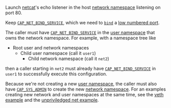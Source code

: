 Launch [netcat][]'s echo listener in the host [network
namespace][namespaces.7] listening on port 80.

Keep [`CAP_NET_BIND_SERVICE`][capabilities.7], which we need to
[`bind`][bind.2] a [low numbered port][services.5].

The caller must have [`CAP_NET_BIND_SERVICE`][capabilities.7] in the
[user namespace][user_namespaces.7] that owns the network namespace.
For example, with a namespace tree like

* Root user and network namespaces
  * Child user namespace (call it `user1`)
    * Child network namespace (call it `net2`)

then a caller starting in `net2` must already have
[`CAP_NET_BIND_SERVICE`][capabilities.7] in `user1` to successfully
execute this configuration.

Because we're not creating a new [user namespace][user_namespaces.7],
the caller must also have [`CAP_SYS_ADMIN`][capabilities.7] to create
the new [network namespace][namespaces.7].  For an examples creating
new network and user namespaces at the same time, see the [veth
example](../net-veth-root) and the [unpriviledged net
example](../net-new).

[netcat]: http://nc110.sourceforge.net/

[bind.2]: http://man7.org/linux/man-pages/man2/bind.2.html
[services.5]: http://man7.org/linux/man-pages/man5/services.5.html
[capabilities.7]: http://man7.org/linux/man-pages/man7/capabilities.7.html
[namespaces.7]: http://man7.org/linux/man-pages/man7/namespaces.7.html
[user_namespaces.7]: http://man7.org/linux/man-pages/man7/user_namespaces.7.html
